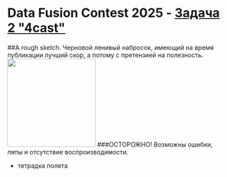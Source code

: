 # Data Fusion Contest 2025 - <a href='https://ods.ai/competitions/data-fusion2025-4cast' target='_blank'>Задача 2 "4cast"</a>
##А rough sketch. Черновой ленивый набросок, имеющий на время публикации лучший скор, а потому с претензией  на полезность. 
  <a href='4cast00.png' target='_blank'><img src="4cast00.png" width=200px></a>
###ОСТОРОЖНО! Возможны ошибки, ляпы и отсутствие воспроизводимости.
 - тетрадка полета 

